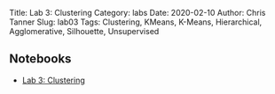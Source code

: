 Title: Lab 3: Clustering
Category: labs
Date: 2020-02-10
Author: Chris Tanner
Slug: lab03
Tags: Clustering, KMeans, K-Means, Hierarchical, Agglomerative, Silhouette, Unsupervised

## Notebooks
- [Lab 3: Clustering]({filename}notebook/cs109b_lab03_clustering.ipynb)

